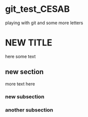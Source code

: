 # git_test_CESAB
playing with git
and some more letters

# NEW TITLE
here some text

## new section
more text here

### new subsection

### another subsection
